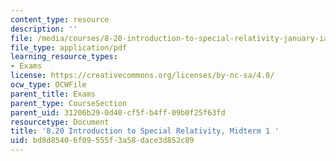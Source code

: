 ```yaml
---
content_type: resource
description: ''
file: /media/courses/8-20-introduction-to-special-relativity-january-iap-2021/bd8d85406f09555f3a58dace3d852c89_MIT8_20iap21_midterm1.pdf
file_type: application/pdf
learning_resource_types:
- Exams
license: https://creativecommons.org/licenses/by-nc-sa/4.0/
ocw_type: OCWFile
parent_title: Exams
parent_type: CourseSection
parent_uid: 31206b29-0d40-cf5f-b4ff-09b0f25f63fd
resourcetype: Document
title: '8.20 Introduction to Special Relativity, Midterm 1 '
uid: bd8d8540-6f09-555f-3a58-dace3d852c89
---
```

